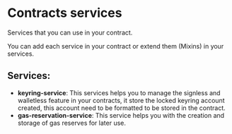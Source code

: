 # Contracts services

Services that you can use in your contract.

You can add each service in your contract or extend them (Mixins) in your services.

## Services:

- **keyring-service**: This services helps you to manage the signless and walletless feature in your contracts, it store the locked keyring account created, this account need to be formatted to be stored in the contract. 
- **gas-reservation-service**: This service helps you with the creation and storage of gas reserves for later use.
